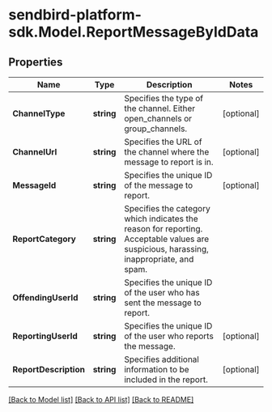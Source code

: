 
# sendbird-platform-sdk.Model.ReportMessageByIdData

## Properties

Name | Type | Description | Notes
------------ | ------------- | ------------- | -------------
**ChannelType** | **string** | Specifies the type of the channel. Either open_channels or group_channels. | [optional] 
**ChannelUrl** | **string** | Specifies the URL of the channel where the message to report is in. | [optional] 
**MessageId** | **string** | Specifies the unique ID of the message to report. | [optional] 
**ReportCategory** | **string** | Specifies the category which indicates the reason for reporting. Acceptable values are suspicious, harassing, inappropriate, and spam. | 
**OffendingUserId** | **string** | Specifies the unique ID of the user who has sent the message to report. | 
**ReportingUserId** | **string** | Specifies the unique ID of the user who reports the message. | [optional] 
**ReportDescription** | **string** | Specifies additional information to be included in the report. | [optional] 

[[Back to Model list]](../README.md#documentation-for-models)
[[Back to API list]](../README.md#documentation-for-api-endpoints)
[[Back to README]](../README.md)

